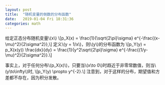 ```yaml
---
layout: post
title:  "随机变量的倒数的分布函数"
date:   2019-01-04 Fri 18:31:36
categories: math
---
```


<p>
给定正态分布随机变量\(x\)
\[p_X(x) = \frac{1}{\sqrt{2\pi}\sigma} e^{-\frac{(x-\mu)^2}{2\sigma^2}},\]
定义\(y = 1/x\)，则\(y\)的分布函数为
\[p_Y(y) = p_X(x(y)) \frac{dx}{dy} = \frac{1}{y^2\sqrt{2\pi}\sigma} e^{-\frac{(1/y-\mu)^2}{2\sigma^2}}.\]
</p>


<p>
事实上，对于任何分布\(p_X(x)\)，只要当\(x\to 0\)时趋近于非零常数值，则当\(y\to\infty\)时,
\[p_Y(y) \propto y^{-2}.\]
注意到，对于这样的分布，期望值和方差都不存在，因为积分发散。
</p>
